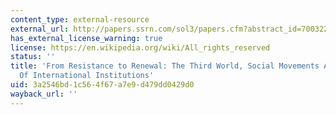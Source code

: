 ```yaml
---
content_type: external-resource
external_url: http://papers.ssrn.com/sol3/papers.cfm?abstract_id=700322
has_external_license_warning: true
license: https://en.wikipedia.org/wiki/All_rights_reserved
status: ''
title: 'From Resistance to Renewal: The Third World, Social Movements And The Expansion
  Of International Institutions'
uid: 3a2546bd-1c56-4f67-a7e9-d479dd0429d0
wayback_url: ''
---
```

